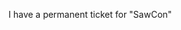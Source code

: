 I have a permanent ticket for "SawCon"
<!---
LeonGamer1707/LeonGamer1707 is a ✨ special ✨ repository because its `README.md` (this file) appears on your GitHub profile.
You can click the Preview link to take a look at your changes.
--->
